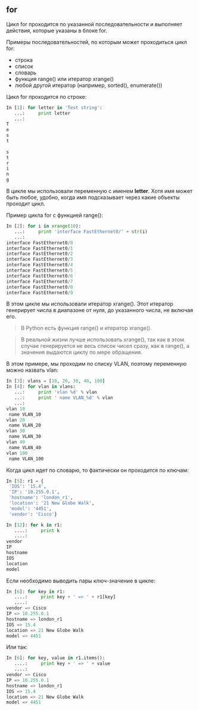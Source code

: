 ## for
Цикл for проходится по указанной последовательности и выполняет действия, которые указаны в блоке for. 

Примеры последовательностей, по которым может проходиться цикл for:
* строка
* список
* словарь
* функция range() или итератор xrange()
* любой другой итератор (например, sorted(), enumerate())

Цикл for проходится по строке:
```python
In [1]: for letter in 'Test string':
   ...:     print letter
   ...:     
T
e
s
t
 
s
t
r
i
n
g
```

В цикле мы использовали переменную с именем __letter__. Хотя имя может быть любое, удобно, когда имя подсказывает через какие объекты проходит цикл.

Пример цикла for с функцией range():
```python
In [2]: for i in xrange(10):
   ...:     print 'interface FastEthernet0/' + str(i)
   ...:     
interface FastEthernet0/0
interface FastEthernet0/1
interface FastEthernet0/2
interface FastEthernet0/3
interface FastEthernet0/4
interface FastEthernet0/5
interface FastEthernet0/6
interface FastEthernet0/7
interface FastEthernet0/8
interface FastEthernet0/9
```

В этом цикле мы использовали итератор xrange(). Этот итератор генерирует числа в диапазоне от нуля, до указанного числа, не включая его.


> В Python есть функция range() и итератор xrange().

> В реальной жизни лучше использовать xrange(), так как в этом случае генерируется не весь список чисел сразу, как в range(), а значения выдаются циклу по мере обращения.



В этом примере, мы проходим по списку VLAN, поэтому переменную можно назвать vlan:
```python
In [3]: vlans = [10, 20, 30, 40, 100]
In [4]: for vlan in vlans:
   ...:     print 'vlan %d' % vlan
   ...:     print ' name VLAN_%d' % vlan
   ...:     
vlan 10
 name VLAN_10
vlan 20
 name VLAN_20
vlan 30
 name VLAN_30
vlan 40
 name VLAN_40
vlan 100
 name VLAN_100
```

Когда цикл идет по словарю, то фактически он проходится по ключам:
```python
In [5]: r1 = {
 'IOS': '15.4',
 'IP': '10.255.0.1',
 'hostname': 'london_r1',
 'location': '21 New Globe Walk',
 'model': '4451',
 'vendor': 'Cisco'}

In [12]: for k in r1:
   ....:     print k
   ....:     
vendor
IP
hostname
IOS
location
model
```

Если необходимо выводить пары ключ-значение в цикле:
```python
In [6]: for key in r1:
   ....:     print key + ' => ' + r1[key]
   ....:     
vendor => Cisco
IP => 10.255.0.1
hostname => london_r1
IOS => 15.4
location => 21 New Globe Walk
model => 4451
```

Или так:
```python
In [6]: for key, value in r1.items():
   ....:     print key + ' => ' + value
   ....:     
vendor => Cisco
IP => 10.255.0.1
hostname => london_r1
IOS => 15.4
location => 21 New Globe Walk
model => 4451
```

